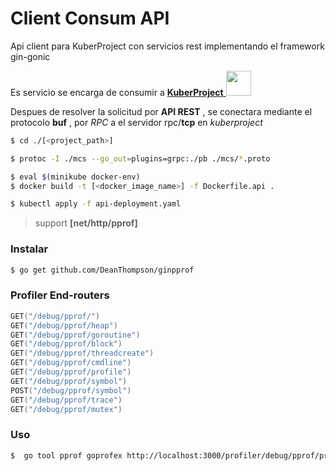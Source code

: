 # Client Consum API
Api client para KuberProject con servicios rest implementando el framework gin-gonic

Es servicio se encarga de consumir a <a href="https://github.com/theboshy/KuberProject"> **KuberProject** </a> <img style="display:inline-block" width="40" heigth="40" src="https://png.icons8.com/ios/50/000000/developer.png">

Despues de resolver la solicitud por **API REST** , se conectara mediante el protocolo **buf** , por *RPC* a el servidor rpc/**tcp** 
en *kuberproject*

```sh
$ cd ./[<project_path>]

$ protoc -I ./mcs --go_out=plugins=grpc:./pb ./mcs/*.proto

$ eval $(minikube docker-env)
$ docker build -t [<docker_image_name>] -f Dockerfile.api .

$ kubectl apply -f api-deployment.yaml

```

> support **[net/http/pprof]**

### Instalar 
```sh
$ go get github.com/DeanThompson/ginpprof
```

### Profiler End-routers
``` go
GET("/debug/pprof/")
GET("/debug/pprof/heap")
GET("/debug/pprof/goroutine")
GET("/debug/pprof/block")
GET("/debug/pprof/threadcreate")
GET("/debug/pprof/cmdline")
GET("/debug/pprof/profile")
GET("/debug/pprof/symbol")
POST("/debug/pprof/symbol")
GET("/debug/pprof/trace")
GET("/debug/pprof/mutex")
```
### Uso
```sh
$  go tool pprof goprofex http://localhost:3000/profiler/debug/pprof/profile/
```
